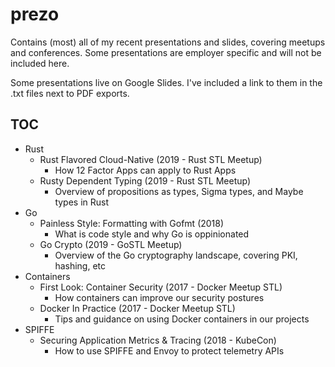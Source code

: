 # prezo

Contains (most) all of my recent presentations and slides, covering meetups and conferences. Some presentations are employer specific and will not be included here.

Some presentations live on Google Slides. I've included a link to them in the .txt files next to PDF exports.

## TOC
- Rust
  - Rust Flavored Cloud-Native (2019 - Rust STL Meetup)
    - How 12 Factor Apps can apply to Rust Apps
  - Rusty Dependent Typing (2019 - Rust STL Meetup)
    - Overview of propositions as types, Sigma types, and Maybe types in Rust
- Go
  - Painless Style: Formatting with Gofmt (2018)
    - What is code style and why Go is oppinionated
  - Go Crypto (2019 - GoSTL Meetup)
    - Overview of the Go cryptography landscape, covering PKI, hashing, etc
- Containers
  - First Look: Container Security (2017 - Docker Meetup STL)
    - How containers can improve our security postures
  - Docker In Practice (2017 - Docker Meetup STL)
    - Tips and guidance on using Docker containers in our projects
- SPIFFE
  - Securing Application Metrics & Tracing (2018 - KubeCon)
    - How to use SPIFFE and Envoy to protect telemetry APIs

